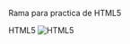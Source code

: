 Rama para practica de HTML5 

HTML5	![HTML5](https://img.shields.io/badge/html5-%23E34F26.svg?style=for-the-badge&logo=html5&logoColor=white)
